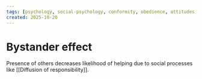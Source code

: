 ```yaml
---
tags: [psychology, social-psychology, conformity, obedience, attitudes, attribution, prejudice, aggression, prosocial]
created: 2025-10-20
---
```

# Bystander effect

Presence of others decreases likelihood of helping due to social processes like [[Diffusion of responsibility]].
